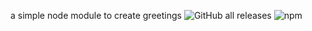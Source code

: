 a simple node module to create greetings
![GitHub all releases](https://img.shields.io/github/downloads/b3fr4nk/first-module/total)
![npm](https://img.shields.io/npm/v/first-module)
